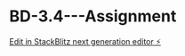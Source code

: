 # BD-3.4---Assignment

[Edit in StackBlitz next generation editor ⚡️](https://stackblitz.com/~/github.com/SagarKhanra/BD-3.4---Assignment)